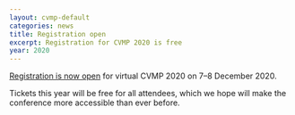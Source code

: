 ```yaml
---
layout: cvmp-default
categories: news
title: Registration open
excerpt: Registration for CVMP 2020 is free
year: 2020
---
```


[Registration is now open]({{site.baseurl}}/2020/registration/) for virtual CVMP 2020 on 7–8 December 2020.

Tickets this year will be free for all attendees, which we hope will make the conference more accessible than ever before.
